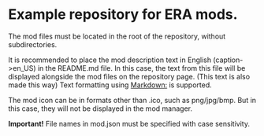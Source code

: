 # Example repository for ERA mods.

The mod files must be located in the root of the repository, without subdirectories.

It is recommended to place the mod description text in English (caption->en_US) in the README.md file. In this case, the text from this file will be displayed alongside the mod files on the repository page. (This text is also made this way)
Text formatting using [Markdown:](https://docs.github.com/articles/basic-writing-and-formatting-syntax/) is supported.

The mod icon can be in formats other than .ico, such as png/jpg/bmp. But in this case, they will not be displayed in the mod manager.

**Important!**
File names in mod.json must be specified with case sensitivity.
